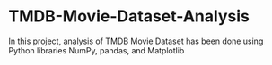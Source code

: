 # TMDB-Movie-Dataset-Analysis
In this project, analysis of TMDB Movie Dataset has been done using Python libraries NumPy, pandas, and Matplotlib
